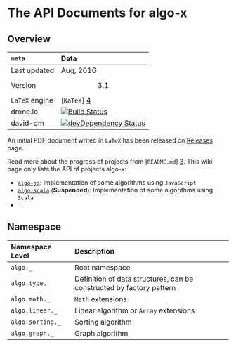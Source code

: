 # The API Documents for algo-x


## Overview

`meta` | Data
:----|:-------
Last updated | Aug, 2016
Version | $$3.1$$
`LaTeX` engine | [`KaTeX`] [4]
drone.io | [![Build Status](https://drone.io/github.com/scozv/algo-wiki/status.png)](https://drone.io/github.com/scozv/algo-wiki/latest)
david-dm | [![devDependency Status](https://david-dm.org/scozv/algo-wiki/dev-status.png)](https://david-dm.org/scozv/algo-wiki#info=devDependencies)


An initial PDF document writed in `LaTeX` has been released on
[Releases](https://github.com/scozv/algo-wiki/releases) page.

Read more about the progress of projects from [`README.md`] [3].
This wiki page only lists the API of projects algo-x:

*  [`algo-js`](https://github.com/scozv/algo-js): Implementation of some algorithms using `JavaScript`
*  [`algo-scala`](https://github.com/scozv/algo-scala) (__Suspended__): Implementation of some algorithms using `Scala`
*  ...


## Namespace


Namespace Level | Description
:-------|:------
`algo._` | Root namespace
`algo.type._` | Definition of data structures, can be constructed by factory pattern
`algo.math._` | `Math` extensions
`algo.linear._` | Linear algorithm or `Array` extensions
`algo.sorting._` | Sorting algorithm
`algo.graph._` | Graph algorithm


[1]: https://github.com/scozv/algo-js		"Algo-js"
[2]: https://github.com/scozv/algo-scala	"Algo-scala"
[3]: https://github.com/scozv/algo-js/blob/master/README.md "README.md"
[4]: https://khan.github.io/KaTeX/ "KaTeX"
